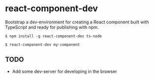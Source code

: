 # react-component-dev

Bootstrap a dev-environment for creating a React component built with TypeScript and ready for publishing with npm.

```
$ npm install -g react-component-dev ts-node
```

```
$ react-component-dev my-component
```

## TODO

- Add some dev-server for developing in the browser

